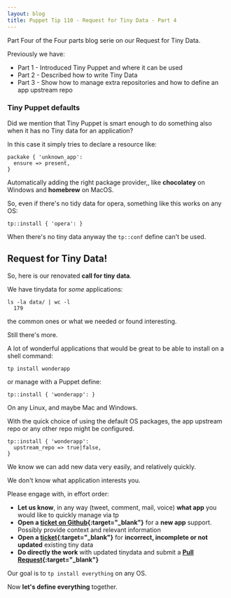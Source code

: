 ```yaml
---
layout: blog
title: Puppet Tip 110 - Request for Tiny Data - Part 4
---
```


Part Four of the Four parts blog serie on our Request for Tiny Data.

Previously we have:

- Part 1 - Introduced Tiny Puppet and where it can be used
- Part 2 - Described how to write Tiny Data
- Part 3 - Show how to manage extra repositories and how to define an app upstream repo

### Tiny Puppet defaults

Did we mention that Tiny Puppet is smart enough to do something also when it has no Tiny data for an application?

In this case it simply tries to declare a resource like:

    packake { 'unknown_app':
      ensure => present,
    }

Automatically adding the right package provider,, like **chocolatey** on Windows and **homebrew** on MacOS.

So, even if there's no tidy data for opera, something like this works on any OS:

    tp::install { 'opera': }

When there's no tiny data anyway the `tp::conf` define can't be used.

## Request for Tiny Data!

So, here is our renovated **call for tiny data**.

We have tinydata for *some* applications:

    ls -la data/ | wc -l
      179

the common ones or what we needed or found interesting.

Still there's more.

A lot of wonderful applications that would be great to be able to install on a shell command:

    tp install wonderapp

or manage with a Puppet define:

    tp::install { 'wonderapp': }

On any Linux, and maybe Mac and Windows.

With the quick choice of using the default OS packages, the app upstream repo or any other repo might be configured.

    tp::install { 'wonderapp': 
      upstream_repo => true|false,
    }

We know we can add new data very easily, and relatively quickly.

We don't know what application interests you.

Please engage with, in effort order:

- **Let us know**, in any way (tweet, comment, mail, voice) **what app** you would like to quickly manage via tp
- **Open a [ticket on Github](https://github.com/example42/tinydata/issues){:target="_blank"}** for a **new app** support. Possibly provide context and relevant information
- **Open a [ticket](https://github.com/example42/tinydata/issues){:target="_blank"}** for **incorrect, incomplete or not updated** existing tiny data
- **Do directly the work** with updated tinydata and submit a **[Pull Request](https://github.com/example42/tinydata/pulls){:target="_blank"}**

Our goal is to `tp install everything` on any OS.

Now **let's define everything** together.
